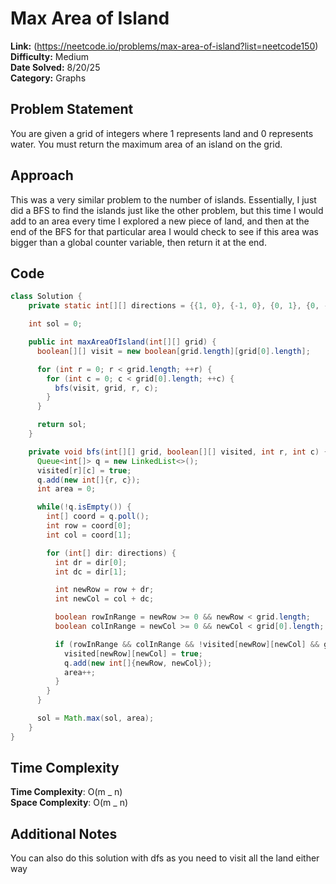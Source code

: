 # Max Area of Island

**Link:** (https://neetcode.io/problems/max-area-of-island?list=neetcode150)  
**Difficulty:** Medium  
**Date Solved:** 8/20/25  
**Category:** Graphs

## Problem Statement

You are given a grid of integers where 1 represents land and 0 represents water. You must return the maximum area of an island on the grid.

## Approach

This was a very similar problem to the number of islands. Essentially, I just did a BFS to find the islands just like the other problem, but this time I would add to an area every time I explored a new piece of land, and then at the end of the BFS for that particular area I would check to see if this area was bigger than a global counter variable, then return it at the end.

## Code

```java
class Solution {
    private static int[][] directions = {{1, 0}, {-1, 0}, {0, 1}, {0, -1}};

    int sol = 0;

    public int maxAreaOfIsland(int[][] grid) {
      boolean[][] visit = new boolean[grid.length][grid[0].length];

      for (int r = 0; r < grid.length; ++r) {
        for (int c = 0; c < grid[0].length; ++c) {
          bfs(visit, grid, r, c);
        }
      }

      return sol;
    }

    private void bfs(int[][] grid, boolean[][] visited, int r, int c) {
      Queue<int[]> q = new LinkedList<>();
      visited[r][c] = true;
      q.add(new int[]{r, c});
      int area = 0;

      while(!q.isEmpty()) {
        int[] coord = q.poll();
        int row = coord[0];
        int col = coord[1];

        for (int[] dir: directions) {
          int dr = dir[0];
          int dc = dir[1];

          int newRow = row + dr;
          int newCol = col + dc;

          boolean rowInRange = newRow >= 0 && newRow < grid.length;
          boolean colInRange = newCol >= 0 && newCol < grid[0].length;

          if (rowInRange && colInRange && !visited[newRow][newCol] && grid[newRow][newCol] == 1) {
            visited[newRow][newCol] = true;
            q.add(new int[]{newRow, newCol});
            area++;
          }
        }
      }

      sol = Math.max(sol, area);
    }
}
```

## Time Complexity

**Time Complexity**: O(m _ n)  
**Space Complexity**: O(m _ n)

## Additional Notes

You can also do this solution with dfs as you need to visit all the land either way

